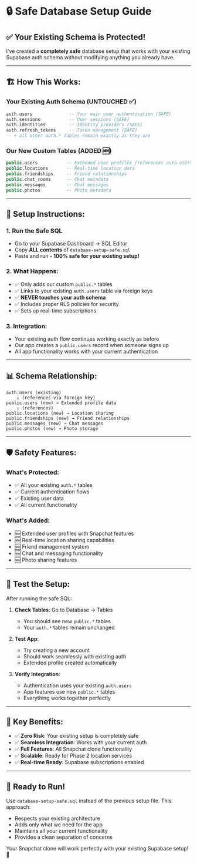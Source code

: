 # 🔒 Safe Database Setup Guide

## ✅ **Your Existing Schema is Protected!**

I've created a **completely safe** database setup that works with your existing Supabase auth schema without modifying anything you already have.

---

## 🏗️ **How This Works:**

### **Your Existing Auth Schema** (UNTOUCHED ✅)
```sql
auth.users              -- Your main user authentication (SAFE)
auth.sessions           -- User sessions (SAFE)  
auth.identities         -- Identity providers (SAFE)
auth.refresh_tokens     -- Token management (SAFE)
-- + all other auth.* tables remain exactly as they are
```

### **Our New Custom Tables** (ADDED 🆕)
```sql
public.users           -- Extended user profiles (references auth.users)
public.locations       -- Real-time location data
public.friendships     -- Friend relationships  
public.chat_rooms      -- Chat metadata
public.messages        -- Chat messages
public.photos          -- Photo metadata
```

---

## 🔧 **Setup Instructions:**

### 1. **Run the Safe SQL**
- Go to your Supabase Dashboard → SQL Editor
- Copy **ALL contents** of `database-setup-safe.sql`
- Paste and run - **100% safe for your existing setup!**

### 2. **What Happens:**
- ✅ Only adds our custom `public.*` tables
- ✅ Links to your existing `auth.users` table via foreign keys
- ✅ **NEVER touches your auth schema**
- ✅ Includes proper RLS policies for security
- ✅ Sets up real-time subscriptions

### 3. **Integration:**
- Your existing auth flow continues working exactly as before
- Our app creates a `public.users` record when someone signs up
- All app functionality works with your current authentication

---

## 📊 **Schema Relationship:**

```
auth.users (existing)
    ↓ (references via foreign key)
public.users (new) → Extended profile data
    ↓ (references)
public.locations (new) → Location sharing
public.friendships (new) → Friend relationships
public.messages (new) → Chat messages
public.photos (new) → Photo storage
```

---

## 🛡️ **Safety Features:**

### **What's Protected:**
- ✅ All your existing `auth.*` tables
- ✅ Current authentication flows  
- ✅ Existing user data
- ✅ All current functionality

### **What's Added:**
- 🆕 Extended user profiles with Snapchat features
- 🆕 Real-time location sharing capabilities
- 🆕 Friend management system
- 🆕 Chat and messaging functionality
- 🆕 Photo sharing features

---

## 🧪 **Test the Setup:**

After running the safe SQL:

1. **Check Tables**: Go to Database → Tables
   - You should see new `public.*` tables
   - Your `auth.*` tables remain unchanged

2. **Test App**: 
   - Try creating a new account
   - Should work seamlessly with existing auth
   - Extended profile created automatically

3. **Verify Integration**:
   - Authentication uses your existing `auth.users`
   - App features use new `public.*` tables
   - Everything works together perfectly

---

## 🎯 **Key Benefits:**

- ✅ **Zero Risk**: Your existing setup is completely safe
- ✅ **Seamless Integration**: Works with your current auth
- ✅ **Full Features**: All Snapchat clone functionality
- ✅ **Scalable**: Ready for Phase 2 location services
- ✅ **Real-time Ready**: Supabase subscriptions enabled

---

## 🚀 **Ready to Run!**

Use `database-setup-safe.sql` instead of the previous setup file. This approach:
- Respects your existing architecture
- Adds only what we need for the app
- Maintains all your current functionality
- Provides a clean separation of concerns

Your Snapchat clone will work perfectly with your existing Supabase setup! 🎉 